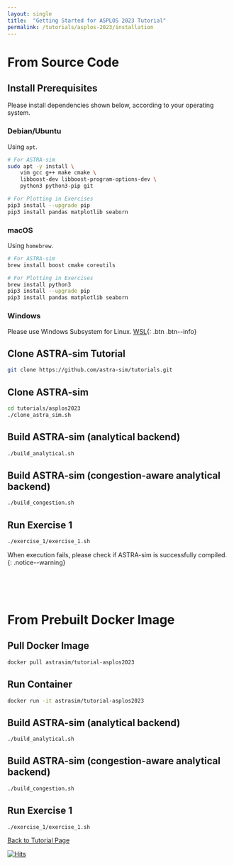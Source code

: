 ```yaml
---
layout: single
title:  "Getting Started for ASPLOS 2023 Tutorial"
permalink: /tutorials/asplos-2023/installation
---
```


# From Source Code
## Install Prerequisites
Please install dependencies shown below, according to your operating system.

### Debian/Ubuntu
Using `apt`.
```bash
# For ASTRA-sim
sudo apt -y install \
    vim gcc g++ make cmake \
    libboost-dev libboost-program-options-dev \
    python3 python3-pip git

# For Plotting in Exercises
pip3 install --upgrade pip
pip3 install pandas matplotlib seaborn
```

### macOS
Using `homebrew`.

```bash
# For ASTRA-sim
brew install boost cmake coreutils

# For Plotting in Exercises
brew install python3
pip3 install --upgrade pip
pip3 install pandas matplotlib seaborn
```

### Windows
Please use Windows Subsystem for Linux. [WSL](https://docs.microsoft.com/en-us/windows/wsl/install){: .btn .btn--info}


## Clone ASTRA-sim Tutorial
```bash
git clone https://github.com/astra-sim/tutorials.git
```

## Clone ASTRA-sim
```bash
cd tutorials/asplos2023
./clone_astra_sim.sh
```

## Build ASTRA-sim (analytical backend)
```bash
./build_analytical.sh
```

## Build ASTRA-sim (congestion-aware analytical backend)
```bash
./build_congestion.sh
```

## Run Exercise 1
```bash
./exercise_1/exercise_1.sh
```

When execution fails, please check if ASTRA-sim is successfully compiled.
{: .notice--warning}

<br><br><br>

# From Prebuilt Docker Image
## Pull Docker Image
```bash
docker pull astrasim/tutorial-asplos2023
```

## Run Container
```bash
docker run -it astrasim/tutorial-asplos2023
```

## Build ASTRA-sim (analytical backend)
```bash
./build_analytical.sh
```

## Build ASTRA-sim (congestion-aware analytical backend)
```bash
./build_congestion.sh
```

## Run Exercise 1
```bash
./exercise_1/exercise_1.sh
```

<nav class="pagination">
    <a href="/tutorials/asplos-2023" class="pagination--pager">Back to Tutorial Page</a>
</nav>

[![Hits](https://hits.seeyoufarm.com/api/count/incr/badge.svg?url=https%3A%2F%2Fastra-sim.github.io%2Ftutorials%2Fasplos-2023%2Finstallation&count_bg=%2379C83D&title_bg=%23555555&icon=&icon_color=%23E7E7E7&title=hits&edge_flat=false)](https://hits.seeyoufarm.com)
